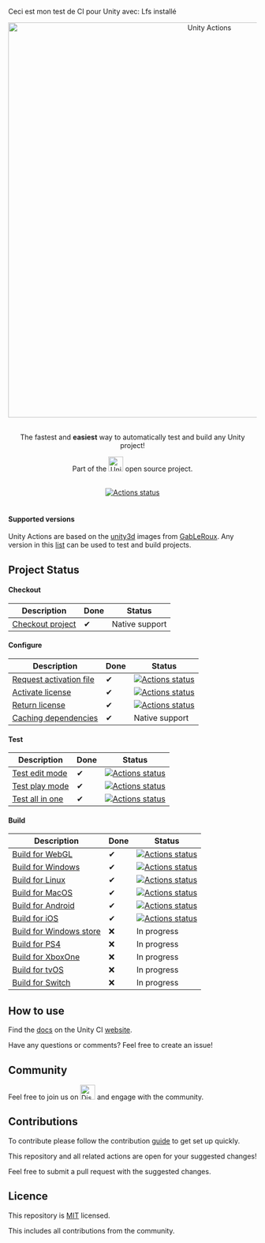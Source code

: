 Ceci est mon test de CI pour Unity avec:
Lfs installé
<div align="center">
<a href="https://github.com/marketplace/actions/unity-actions">
<img width="800" src="media/UnityActions-Logo.png" alt="Unity Actions">
</a>
<br />
<br />

The fastest and **easiest** way to automatically test and build any Unity project!

Part of the <a href="https://unity-ci.com"><img height="30" src="media/UnityCI-ReferenceLogo.png" alt="Unity CI"></a> open source project.
<br />
<br />

[![Actions status](https://github.com/webbertakken/unity-actions/workflows/Actions%20%F0%9F%98%8E/badge.svg?event=push&branch=master)](https://github.com/webbertakken/unity-actions/actions?query=branch%3Amaster+event%3Apush+workflow%3A"Actions%20%F0%9F%98%8E")
<br />
<br />

</div>

#### Supported versions

Unity Actions are based on the 
[unity3d](https://gitlab.com/gableroux/unity3d) 
images from 
[GabLeRoux](https://github.com/GabLeRoux). 
Any version in this 
[list](https://hub.docker.com/r/gableroux/unity3d/tags)
can be used to test and build projects.

## Project Status

#### Checkout

| Description             | Done | Status |
|-------------------------|------|--------|
| [Checkout project](https://github.com/actions/checkout) | ✔ | Native support |

#### Configure

| Description             | Done | Status |
|-------------------------|------|--------|
| [Request activation file](https://github.com/marketplace/actions/unity-request-activation-file) | ✔ | [![Actions status](https://github.com/webbertakken/unity-request-manual-activation-file/workflows/Actions%20%F0%9F%98%8E/badge.svg?event=push&branch=master)](https://github.com/webbertakken/unity-request-manual-activation-file) |
| [Activate license](https://github.com/marketplace/actions/unity-activate) | ✔ | [![Actions status](https://github.com/webbertakken/unity-activate/workflows/Actions%20%F0%9F%98%8E/badge.svg?event=push&branch=master)](https://github.com/webbertakken/unity-activate) |
| [Return license](https://github.com/marketplace/actions/unity-return-license) | ✔ | [![Actions status](https://github.com/webbertakken/unity-return-license/workflows/Actions%20%F0%9F%98%8E/badge.svg?event=push&branch=master)](https://github.com/webbertakken/unity-return-license) |
| [Caching dependencies](https://github.com/marketplace/actions/cache)  | ✔ | Native support |

#### Test

| Description             | Done | Status |
|-------------------------|------|--------|
| [Test edit mode](https://github.com/marketplace/actions/unity-test-runner) | ✔ | [![Actions status](https://github.com/webbertakken/unity-test-runner/workflows/Actions%20%F0%9F%98%8E/badge.svg?event=push&branch=master)](https://github.com/webbertakken/unity-test-runner#edit-mode) |
| [Test play mode](https://github.com/marketplace/actions/unity-test-runner) | ✔ | [![Actions status](https://github.com/webbertakken/unity-test-runner/workflows/Actions%20%F0%9F%98%8E/badge.svg?event=push&branch=master)](https://github.com/webbertakken/unity-test-runner#play-mode) |
| [Test all in one](https://github.com/marketplace/actions/unity-test-runner) | ✔ | [![Actions status](https://github.com/webbertakken/unity-test-runner/workflows/Actions%20%F0%9F%98%8E/badge.svg?event=push&branch=master)](https://github.com/webbertakken/unity-test-runner#all-in-one-mode) |

#### Build

| Description             | Done | Status |
|-------------------------|------|--------|
| [Build for WebGL](https://github.com/marketplace/actions/unity-builder) | ✔ | [![Actions status](https://github.com/webbertakken/unity-builder/workflows/Actions%20%F0%9F%98%8E/badge.svg?event=push&branch=master)](https://github.com/webbertakken/unity-builder#webgl) |
| [Build for Windows](https://github.com/marketplace/actions/unity-builder) | ✔ | [![Actions status](https://github.com/webbertakken/unity-builder/workflows/Actions%20%F0%9F%98%8E/badge.svg?event=push&branch=master)](https://github.com/webbertakken/unity-builder#windows) |
| [Build for Linux](https://github.com/marketplace/actions/unity-builder) | ✔ | [![Actions status](https://github.com/webbertakken/unity-builder/workflows/Actions%20%F0%9F%98%8E/badge.svg?event=push&branch=master)](https://github.com/webbertakken/unity-builder#linux) |
| [Build for MacOS](https://github.com/marketplace/actions/unity-builder) | ✔ | [![Actions status](https://github.com/webbertakken/unity-builder/workflows/Actions%20%F0%9F%98%8E/badge.svg?event=push&branch=master)](https://github.com/webbertakken/unity-builder#macos) |
| [Build for Android](https://github.com/marketplace/actions/unity-builder) | ✔ | [![Actions status](https://github.com/webbertakken/unity-builder/workflows/Actions%20%F0%9F%98%8E/badge.svg?event=push&branch=master)](https://github.com/webbertakken/unity-builder#android) |
| [Build for iOS](https://github.com/marketplace/actions/unity-builder) | ✔ | [![Actions status](https://github.com/webbertakken/unity-builder/workflows/Actions%20%F0%9F%98%8E/badge.svg?event=push&branch=master)](https://github.com/webbertakken/unity-builder#ios) |
| [Build for Windows store](https://github.com/marketplace/actions/unity-builder) | ❌ | In progress |
| [Build for PS4](https://github.com/marketplace/actions/unity-builder) | ❌ | In progress |
| [Build for XboxOne](https://github.com/marketplace/actions/unity-builder) | ❌ | In progress |
| [Build for tvOS](https://github.com/marketplace/actions/unity-builder) | ❌ | In progress |
| [Build for Switch](https://github.com/marketplace/actions/unity-builder) | ❌ | In progress |

## How to use

Find the
[docs](https://unity-ci.com/docs/github)
on the Unity CI
[website](https://unity-ci.com/).

Have any questions or comments? Feel free to create an issue!

## Community

Feel free to join us on
<a href="http://unity-ci.com/discord"><img height="30" src="media/Discord-Logo.svg" alt="Discord" /></a>
and engage with the community.

## Contributions

To contribute please follow the contribution
[guide](./CONTRIBUTING.md)
to get set up quickly.

This repository and all related actions are open for your suggested changes!

Feel free to submit a pull request with the suggested changes.

## Licence 

This repository is [MIT](./LICENSE) licensed.

This includes all contributions from the community.
